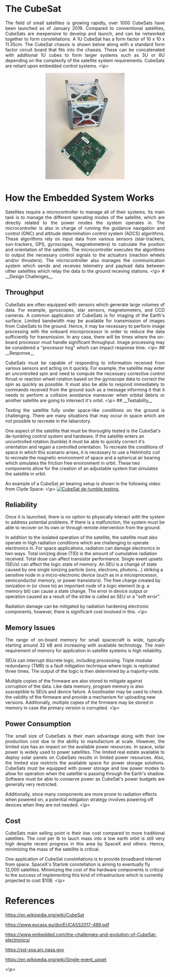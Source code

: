 # __The CubeSat__
<p align="justify">
The field of small satellites is growing rapidly, over 1000 CubeSats have been launched as of January 2019. Compared to conventional satellites, CubeSats are inexpensive to develop and launch, and can be networked together to form constellations. A 1U CubeSat has a form factor of 10 x 10 x 11.35cm. The CubeSat chassis is shown below along with a standard form factor circuit board that fits into the chassis. These can be concatenated with additional 1U cubes to form larger systems such as 3U or 6U depending on the complexity of the satellite system requirements. CubeSats are reliant upon embedded control systems.
<\p>
 
<p align="center">
  <img src="cubesat_board.jpg" | width=250>
</p>

# __How the Embedded System Works__ 
<p align="justify">
Satellites require a microcontroller to manage all of their systems. Its main task is to manage the different operating modes of the satellite, which are directly related to the power modes the system operates in. The microcontroller is also in charge of running the guidance navigation and control (GNC) and attitude determination control system (ADCS) algorithms. These algorithms rely on input data from various sensors (star-trackers, sun-trackers, GPS, gyroscopes, magnetometers) to calculate the position and orientation of the satellite. The microcontroller executes the algorithms to output the necessary control signals to the actuators (reaction wheels and/or thrusters). The microcontroller also manages the communication system which sends and receives telemetry and payload data between other satellites which relay the data to the ground receving stations.
<\p>
# __Design Challenges__

## __Throughput__
<p align="justify">
CubeSats are often equipped with sensors which generate large volumes of data. For example, gyroscopes, star sensors, magnetometers, and CCD cameras. A common application of CubeSats is for imaging of the Earth's surface. Limited bandwidth may be available for transmission of images from CubeSats to the ground. Hence, it may be necessary to perform image processing with the onboard microprocessor in order to reduce the data sufficiently for transmission. In any case, there will be times where the on-board processor must handle significant throughput. Image processing may be considered a "processor hog" which can impact response time.
<\p>
## __Response__ 
<p align="justify">
CubeSats must be capable of responding to information received from various sensors and acting on it quickly. For example, the satellite  may enter an uncontrolled spin and need to compute the necessary corrective control thrust or reaction wheel rotation based on the gyroscope data to correct the spin as quickly as possible. It must also be able to respond immediately to commands received from the ground such as a message informing it that it needs to perform a collision avoidance maneuver when orbital debris or another satellite are going to intersect it's orbit. 
<\p>
## __Testability__
<p align="justify">
Testing the satellite fully under space-like conditions on the ground is challenging. There are many situations that may occur in space which are not possible to recreate in the labarotory. 

One aspect of the satellite that must be thoroughly tested is the CubeSat's de-tumbling control system and hardware. If the satellite enters an uncontrolled rotation (tumble) it must be able to quickly correct it's orientation and regain a controlled orientation. To recreate the conditions of space in which this scenario arises, it is necessary to use a Helmholtz coil to recreate the magnetic environment of space and a spherical air bearing which simulates the friction free environment in orbit. These two components allow for the creation of an adjustable system that simulates the satellite in orbit. 

An example of a CubeSat air bearing setup is shown in the following video from Clyde Space:
<\p>
[![CubeSat de-tumble testing.](https://img.youtube.com/vi/d9Cw1l7ExHE/0.jpg)](https://www.youtube.com/watch?v=d9Cw1l7ExHE)

## __Reliability__
<p align="justify">
Once it is launched, there is no option to physically interact with the system to address potential problems. If there is a malfunction, the system must be able to recover on its own or through remote intervention from the ground.

In addition to the isolated operation of the satellite, the satellite must also operate in high radiation conditions which are challenging to operate electronics in. For space applications, radiation can damage electronics in two ways. Total ionizing dose (TID) is the amount of cumulative radiation received. Total dose can affect transistor performance. Single event upsets (SEUs) can affect the logic state of memory. An SEU is a change of state caused by one single ionizing particle (ions, electrons, photons...) striking a sensitive node in a micro-electronic device (such as in a microprocessor, semiconductor memory, or power transistors). The free charge created by ionization in (or close to) an important node of a logic element (e.g. a memory bit) can cause a state change. The error in device output or operation caused as a result of the strike is called an SEU or a "soft error". 

Radiation damage can be mitigated by radiation hardening electronic components, however, there is significant cost involved in this. 
<\p>
## __Memory Issues__
<p align="justify">
The range of on-board memory for small spacecraft is wide, typically starting around 32 kB and increasing with available technology. The main requirement of memory for application in satellite systems is high reliability. 

SEUs can interrupt discrete logic, including processing. Triple modular redundancy (TMR) is a fault mitigation technique where logic is replicated three times. The output of the logic is then determined by a majority-vote. 

Multiple copies of the firmware are also stored to mitigate against corruption of the data. Like data memory, program memory is also susceptible to SEUs and device failure. A bootloader may be used to check the validity of the firmware and provide a mechanism for uploading new versions. Additionally, multiple copies of the firmware may be stored in memory in case the primary version is corrupted.
<\p>
## __Power Consumption__
<p align="justify">
The small size of CubeSats is their main advantage along with their low production cost due to the ability to manufacture at scale. However, the limited size has an impact on the available power resources. In space, solar power is widely used to power satellites. The limited real estate available to deploy solar panels on CubeSats results in limited power resources. Also, the limited size restricts the available space for power storage solutions. CubeSats must be equipped with power storage and low power modes to allow for operation when the satellite is passing through the Earth's shadow. Software must be able to conserve power as CubeSat's power budgets are generally very restricted. 

Additionally, since many components are more prone to radiation effects when powered on, a potential mitigation strategy involves powering off devices when they are not needed.
<\p>
## __Cost__
<p align="justify">
CubeSats main selling point is their low cost compared to more traditional satellites. The cost per lb to lauch mass into a low earth orbit is still very high despite recent progress in this area by SpaceX and others. Hence, minimizing the mass of the satellite is critical. 

One application of CubeSat constellations is to provide broadband internet from space. SpaceX's Starlink constellation is aiming to eventually fly 12,000 satellites. Minimizing the cost of the hardware components is critical to the success of implementing this kind of infrastructure which is currently projected to cost \$10B.
<\p>
# __References__

https://en.wikipedia.org/wiki/CubeSat

https://www.eucass.eu/doi/EUCASS2017-489.pdf

https://www.embedded.com/the-challenges-and-evolution-of-CubeSat-electronics/

https://sst-soa.arc.nasa.gov

https://en.wikipedia.org/wiki/Single-event_upset


<\p>
